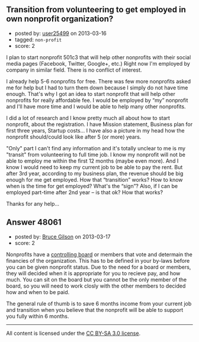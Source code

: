 ## Transition from volunteering to get employed in own nonprofit organization?

- posted by: [user25499](https://stackexchange.com/users/-1/25499-user25499) on 2013-03-16
- tagged: `non-profit`
- score: 2

I plan to start nonprofit 501c3 that will help other nonprofits with their social media pages (Facebook, Twitter, Google+, etc.) Right now I'm employed by company in similar field. There is no conflict of interest. 

I already help 5-6 nonprofits for free. There was few more nonprofits asked me for help but I had to turn them down because I simply do not have time enough. That's why I got an idea to start nonprofit that will help other nonprofits for really affordable fee. I would be employed by “my” nonprofit and I'll have more time and I would be able to help many other nonprofits.

I did a lot of research and I know pretty much all about how to start nonprofit, about the registration. I have Mission statement, Business plan for first three years, Startup costs... I have also a picture in my  head how the nonprofit should/could look like after 5 (or more) years.

"Only" part I can't find any information and it's totally unclear to me is my "transit" from volunteering to full time job. I know my nonprofit will not be able to employ me within the first 12 months (maybe even more). And I know I would need to keep my current job to be able to pay the rent. But after 3rd year, according to my business plan, the revenue should be big enough for me get employed. How that “transition” works? How to know when is the time for get employed? What's the “sign”? Also, if I can be employed part-time after 2nd year – is that ok? How that works?

Thanks for any help...


## Answer 48061

- posted by: [Bruce Gilson](https://stackexchange.com/users/-1/25508-bruce-gilson) on 2013-03-17
- score: 2

<p>Nonprofits have a <a href="http://en.wikipedia.org/wiki/Nonprofit_organization" rel="nofollow">controlling board</a> or members that vote and determain the financies of the organization. This has to be defined in your by-laws before you can be given nonprofit status. Due to the need for a board or members, they will decided when it is appropriate for you to recieve pay, and how much. You can sit on the board but you cannot be the only member of the board, so you will need to work closly with the other members to decided how and when to be paid.</p>

<p>The general rule of thumb is to save 6 months income from your current job and transition when you believe that the nonprofit will be able to support you fully within 6 months.</p>




---

All content is licensed under the [CC BY-SA 3.0 license](https://creativecommons.org/licenses/by-sa/3.0/).
